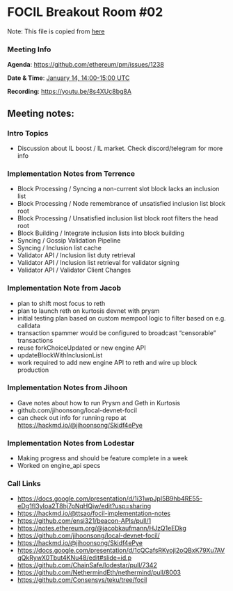 # FOCIL Breakout Room #02

Note: This file is copied from [here](https://github.com/ethereum/pm/issues/1238#issuecomment-2590169551)

### Meeting Info

**Agenda**: https://github.com/ethereum/pm/issues/1238

**Date & Time**: [January 14, 14:00-15:00 UTC](https://www.timeanddate.com/worldclock/converter.html?iso=20240213T140000&p1=1440&p2=37&p3=136&p4=237&p5=923&p6=204&p7=671&p8=16&p9=41&p10=107&p11=28)

**Recording**: https://youtu.be/8s4XUc8bg8A

## Meeting notes:
### Intro Topics

- Discussion about IL boost / IL market. Check discord/telegram for more info

### Implementation Notes from Terrence

- Block Processing / Syncing a non-current slot block lacks an inclusion list
- Block Processing / Node remembrance of unsatisfied inclusion list block root
- Block Processing / Unsatisfied inclusion list block root filters the head root
- Block Building / Integrate inclusion lists into block building
- Syncing / Gossip Validation Pipeline
- Syncing / Inclusion list cache
- Validator API / Inclusion list duty retrieval
- Validator API / Inclusion list retrieval for validator signing
- Validator API / Validator Client Changes

### Implementation Note from Jacob

- plan to shift most focus to reth
- plan to launch reth on kurtosis devnet with prysm
- initial testing plan based on custom mempool logic to filter based on e.g. calldata
- transaction spammer would be configured to broadcast “censorable” transactions
- reuse forkChoiceUpdated or new engine API
- updateBlockWithInclusionList
- work required to add new engine API to reth and wire up block production

### Implementation Notes from Jihoon

- Gave notes about how to run Prysm and Geth in Kurtosis
- github.com/jihoonsong/local-devnet-focil
- can check out info for running repo at https://hackmd.io/@jihoonsong/Skidf4ePye

### Implementation Notes from Lodestar
- Making progress and should be feature complete in a week
- Worked on engine_api specs

### Call Links

- https://docs.google.com/presentation/d/1i31wpJpI5B9hb4RE55-eDg1fI3yIoa2T8hj7pNqHQjw/edit?usp=sharing
- https://hackmd.io/@ttsao/focil-implementation-notes
- https://github.com/ensi321/beacon-APIs/pull/1
- https://notes.ethereum.org/@jacobkaufmann/HJzQ1eEDkg
- https://github.com/jihoonsong/local-devnet-focil/
- https://hackmd.io/@jihoonsong/Skidf4ePye
- https://docs.google.com/presentation/d/1cQCafsRKyojl2oQBxK79Xu7AVqQkRywX0Tbut4KNu48/edit#slide=id.p
- https://github.com/ChainSafe/lodestar/pull/7342
- https://github.com/NethermindEth/nethermind/pull/8003
- https://github.com/Consensys/teku/tree/focil
